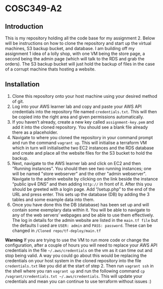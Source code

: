 # COSC349-A2
## Introduction
This is my repository holding all the code base for my assignment 2. Below will be instructions on how to clone the repository and start up the virtual machines, S3 backup bucket, and database. I am building off my assignment 1 idea of a lolly shop, with one VM being the store page, a second being the admin page (which will talk to the RDS and grab the orders). The S3 backup bucket will just hold the backup of files in the case of a corrupt machine thats hosting a website.

## Installation
1. Clone this repository onto your host machine using your desired method of git.
2. Log into your AWS learner lab and copy and paste your AWS API credentials into the repository file named ```credentials.txt```. This will then be copied into the right area and given permissions automatically.
3. If you haven’t already, create a new key called ```assignment-key.pem``` and add it into the cloned repository. You should see a blank file already there as a placeholder.
4. Navigate to where you cloned the repository in your command prompt and run the command ```vagrant up```. This will initialise a terraform VM which in turn will initialisethe two EC2 instances and the RDS database and create and place all the website files for the S3 bucket to hold the backup.
5. Next, navigate to the AWS learner lab and click on EC2 and then "Running instances". You should then see two running instances; one will be named "store webserver" and the other "admin webserver". Navigate to the admin website by clicking on the link beside the instance “public ipv4 DNS” and then adding ```http://``` in front of it. After this you should be greeted with a login page. Add “/setup.php” to the end of the URL and press enter. This sets up the database (DB) by adding the 3 tables and some example data into them.
6. Once you have done this the DB (database) has been set up and will contain some exemplary data within it. You will be able to navigate to any of the web servers’ webpages and be able to use them effectively. The log in details for the admin website are listed in the ```main.tf file``` but the defaults I used are ```USER: admin``` and
```PASS: password```. These can be changed in ```/Cloned repo/tf-deploy/main.tf```

**Warning** If you are trying to use the VM to run more code or change the configuration, after a couple of hours you will need to replace your AWS API credentials in the file ```~/.aws/credentials``` on the vm as it can time out and stop being valid. A way you could go about this would be replacing the credentials on your host system in the cloned repository into the file ```credentials.txt``` like you did at the start of step 2. Then run ```vagrant ssh``` in the shell where you ran ```vagrant up``` and run the following command ```cp /vagrant/credentials.txt ~/.aws/credentials```. This will update your credentials and mean you can continue to use terraform without issues :)
